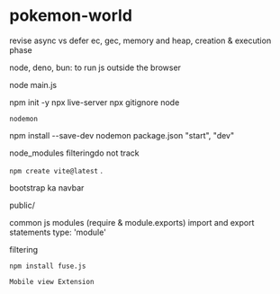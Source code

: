 # pokemon-world
revise async vs defer ec, gec, memory and heap, creation & execution phase

node, deno, bun: to run js outside the browser

node main.js

npm init -y npx live-server npx gitignore node

`nodemon`

npm install --save-dev nodemon package.json "start", "dev"

node_modules filteringdo not track

`npm create vite@latest` .

bootstrap ka navbar

public/

common js modules (require & module.exports) import and export statements type: 'module'

filtering

`npm install fuse.js`

`Mobile view Extension`